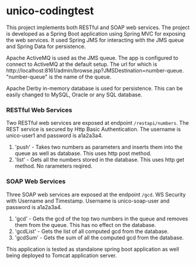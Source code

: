 # unico-codingtest
This project implements both RESTful and SOAP web services. The project is developed as a Spring Boot application using Spring MVC for exposing the web services. It used Spring JMS for interacting with the JMS queue and Spring Data for persistence.

Apache ActiveMQ is used as the JMS queue. The app is configured to connect to ActiveMQ at the default setup. The url for which is http://localhost:8161/admin/browse.jsp?JMSDestination=number-queue. "number-queue" is the name of the queue.

Apache Derby in-memory database is used for persistence. This can be easily changed to MySQL, Oracle or any SQL database.

### RESTful Web Services
Two RESTful web services are exposed at endpoint `/restapi/numbers`.
The REST service is secured by Http Basic Authentication. The username is unico-user1 and password is a1a2a3a4.
1. 'push' - Takes two numbers as parameters and inserts them into the queue as well as database. This uses http post method.
2. 'list' - Gets all the numbers stored in the database. This uses http get method. No rarameters reqired.

### SOAP Web Services
Three SOAP web services are exposed at the endpoint `/gcd`. WS Security with Username and Timestamp. Username is unico-soap-user and password is a1a2a3a4.
1. 'gcd' - Gets the gcd of the top two numbers in the queue and removes them from the queue. This has no effect on the database.
2. 'gcdList' - Gets the list of all computed gcd from the database.
3. 'gcdSum' - Gets the sum of all the computed gcd from the database.

This application is tested as standalone spring boot application as well being deployed to Tomcat application server.
